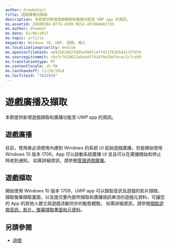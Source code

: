 ```yaml
---
author: drewbatgit
title: 遊戲廣播及擷取
description: 本節提供新增遊戲擷取和廣播功能至 UWP app 的資訊。
ms.assetid: 2DD0B384-8776-4599-9E52-4FC0AA682735
ms.author: drewbat
ms.date: 02/08/2017
ms.topic: article
keywords: Windows 10, UWP, 遊戲, 輸入
ms.localizationpriority: medium
ms.openlocfilehash: ad42b62d627dd4a506fc4ff451f6365d4133fd70
ms.sourcegitcommit: cbe7cf620622a5e4df7414f9e38dfecec1cfca99
ms.translationtype: MT
ms.contentlocale: zh-TW
ms.lasthandoff: 11/20/2018
ms.locfileid: "7422554"
---
```

# <a name="game-broadcast-and-capture"></a>遊戲廣播及擷取

本節提供新增遊戲擷取和廣播功能至 UWP app 的資訊。

## <a name="game-broadcasting"></a>遊戲廣播
目前，使用者必須使用內建到 Windows 的系統 UI 起始遊戲廣播，但是開始使用 Windows 10 版本 1709，App 可以啟動系統廣播 UI 並且可以在廣播開始和停止時收到通知。 如需詳細資訊，請參閱[管理遊戲廣播](manage-game-broadcasting.md)。

## <a name="game-capture"></a>遊戲擷取
開始使用 Windows 10 版本 1709，UWP app 可以錄製音訊及遊戲的影片擷取、擷取螢幕擷取畫面，以及提交要內嵌所擷取和廣播視訊串流的遊戲元資料，可讓您的 App 的其他人建立與遊戲活動同步的動態體驗。 如需詳細資訊，請參閱[擷取遊戲音訊、影片、螢幕擷取畫面和元資料](capture-game-audio-video-screenshots-and-metadata.md)。



## <a name="see-also"></a>另請參閱

* [遊戲](index.md)